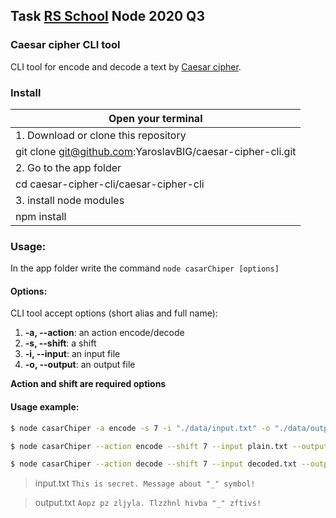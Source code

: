 ## Task [RS School](https://rs.school/) Node 2020 Q3

### Caesar cipher CLI tool

CLI tool for encode and decode a text by [Caesar cipher](https://en.wikipedia.org/wiki/Caesar_cipher).

### Install   
| Open your terminal                  |
| -------------------------------------|
| 1. Download or clone this repository    |
|git clone git@github.com:YaroslavBIG/caesar-cipher-cli.git|
| 2. Go to the app folder                 |
| cd caesar-cipher-cli/caesar-cipher-cli             |
| 3. install node modules|
|npm install|
                                          
### Usage:
In the app folder write the command ```node casarChiper [options]```

#### Options:
CLI tool accept options (short alias and full name):

1) **-a, --action**: an action encode/decode
2) **-s, --shift**: a shift
3) **-i, --input**: an input file
4) **-o, --output**: an output file

**Action and shift are required options**

#### Usage example:

```bash
$ node casarChiper -a encode -s 7 -i "./data/input.txt" -o "./data/output.txt"
```

```bash
$ node casarChiper --action encode --shift 7 --input plain.txt --output encoded.txt
```

```bash
$ node casarChiper --action decode --shift 7 --input decoded.txt --output plain.txt
```

> input.txt
> `This is secret. Message about "_" symbol!`

> output.txt
> `Aopz pz zljyla. Tlzzhnl hivba "_" zftivs!`


